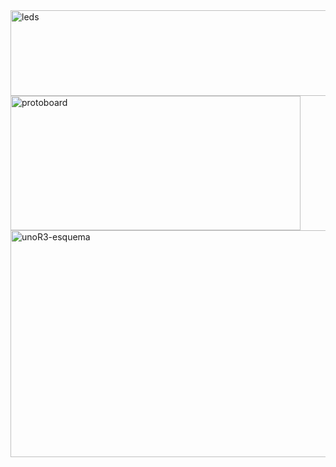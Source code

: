 <img width="543" height="137" alt="leds" src="https://github.com/user-attachments/assets/1a5c4da7-cd00-42e2-a239-dbcbdfe178db" />

<img width="464" height="215" alt="protoboard" src="https://github.com/user-attachments/assets/533f4452-17c6-4bd5-80eb-9b5b626298da" />

<img width="512" height="363" alt="unoR3-esquema" src="https://github.com/user-attachments/assets/e717c222-665c-40bd-956a-7905dbd920d3" />



